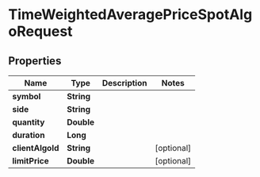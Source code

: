 

# TimeWeightedAveragePriceSpotAlgoRequest


## Properties

| Name | Type | Description | Notes |
|------------ | ------------- | ------------- | -------------|
|**symbol** | **String** |  |  |
|**side** | **String** |  |  |
|**quantity** | **Double** |  |  |
|**duration** | **Long** |  |  |
|**clientAlgoId** | **String** |  |  [optional] |
|**limitPrice** | **Double** |  |  [optional] |



